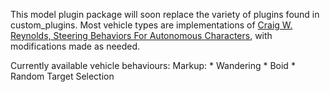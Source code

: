 This model plugin package will soon replace the variety of plugins found in custom_plugins. Most vehicle types are implementations of [Craig W. Reynolds, Steering Behaviors For Autonomous Characters](http://www.red3d.com/cwr/steer/gdc99/), with modifications made as needed.

Currently available vehicle behaviours:
Markup:   * Wandering 
          * Boid
          * Random Target Selection
